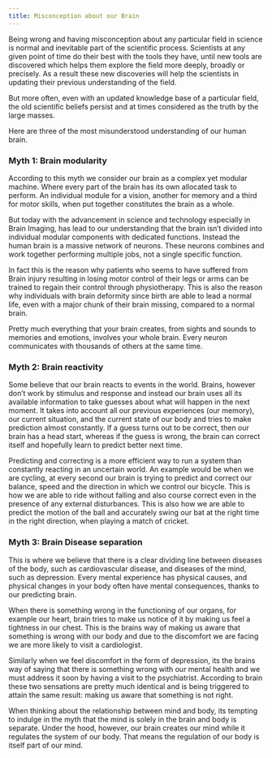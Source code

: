 ```yaml
---
title: Misconception about our Brain
---
```


Being wrong and having misconception about any particular field in science is normal and inevitable part of the scientific process. Scientists at any given point of time do their best with the tools they have, until new tools are discovered which helps them explore the field more deeply, broadly or precisely. As a result these new discoveries will help the scientists in updating their previous understanding of the field.

But more often, even with an updated knowledge base of a particular field, the old scientific beliefs persist and at times considered as the truth by the large masses.

Here are three of the most misunderstood understanding of our human brain.

### Myth 1: Brain modularity

According to this myth we consider our brain as a complex yet modular machine. Where every part of the brain has its own allocated task to perform. An individual module for a vision, another for memory and a third for motor skills, when put together constitutes the brain as a whole.

But today with the advancement in science and technology especially in Brain Imaging, has lead to our understanding that the brain isn’t divided into individual modular components with dedicated functions. Instead the human brain is a massive network of neurons. These neurons combines and work together performing multiple jobs, not a single specific function.

In fact this is the reason why patients who seems to have suffered from Brain injury resulting in losing motor control of their legs or arms can be trained to regain their control through physiotherapy. This is also the reason why individuals with brain deformity since birth are able to lead a normal life, even with a major chunk of their brain missing, compared to a normal brain.

Pretty much everything that your brain creates, from sights and sounds to memories and emotions, involves your whole brain. Every neuron communicates with thousands of others at the same time.

### Myth 2: Brain reactivity

Some believe that our brain reacts to events in the world. Brains, however don’t work by stimulus and response and instead our brain uses all its available information to take guesses about what will happen in the next moment. It takes into account all our previous experiences (our memory), our current situation, and the current state of our body and tries to make prediction almost constantly. If a guess turns out to be correct, then our brain has a head start, whereas if the guess is wrong, the brain can correct itself and hopefully learn to predict better next time.

Predicting and correcting is a more efficient way to run a system than constantly reacting in an uncertain world. An example would be when we are cycling, at every second our brain is trying to predict and correct our balance, speed and the direction in which we control our bicycle. This is how we are able to ride without falling and also course correct even in the presence of any external disturbances. This is also how we are able to predict the motion of the ball and accurately swing our bat at the right time in the right direction, when playing a match of cricket.

### Myth 3: Brain Disease separation

This is where we believe that there is a clear dividing line between diseases of the body, such as cardiovascular disease, and diseases of the mind, such as depression. Every mental experience has physical causes, and physical changes in your body often have mental consequences, thanks to our predicting brain.

When there is something wrong in the functioning of our organs, for example our heart, brain tries to make us notice of it by making us feel a tightness in our chest. This is the brains way of making us aware that something is wrong with our body and due to the discomfort we are facing we are more likely to visit a cardiologist.

Similarly when we feel discomfort in the form of depression, its the brains way of saying that there is something wrong with our mental health and we must address it soon by having a visit to the psychiatrist. According to brain these two sensations are pretty much identical and is being triggered to attain the same result: making us aware that something is not right.

When thinking about the relationship between mind and body, its tempting to indulge in the myth that the mind is solely in the brain and body is separate. Under the hood, however, our brain creates our mind while it regulates the system of our body. That means the regulation of our body is itself part of our mind.
